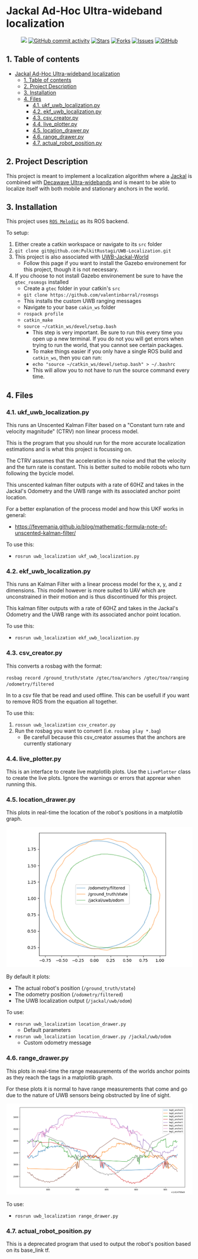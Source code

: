 # Jackal Ad-Hoc Ultra-wideband localization

<p align="center">
    <a href="https://github.com/AUVSL/UWB-Localization/graphs/contributors" alt="Contributors">
        <img src="https://img.shields.io/github/contributors/AUVSL/UWB-Localization" /></a>
    <a href="https://github.com/AUVSL/UWB-Localization/pulse" alt="Activity">
        <img alt="GitHub commit activity" src="https://img.shields.io/github/commit-activity/m/AUVSL/UWB-Localization"></a>
    <a href="https://github.com/AUVSL/UWB-Localization/stargazers">
        <img alt="Stars" src="https://img.shields.io/github/stars/AUVSL/UWB-Localization"></a>
    <a href="https://github.com/AUVSL/UWB-Localization/network/members">
        <img alt="Forks" src="https://img.shields.io/github/forks/AUVSL/UWB-Localization"></a>
    <a href="https://github.com/AUVSL/UWB-Localization/issues">
        <img alt="Issues" src="https://img.shields.io/github/issues/AUVSL/UWB-Localization"></a>
    <a href="./LICENSE" alt="Activity">
        <img alt="GitHub" src="https://img.shields.io/github/license/AUVSL/UWB-Localization"></a>
</p>

## 1. Table of contents

- [Jackal Ad-Hoc Ultra-wideband localization](#jackal-ad-hoc-ultra-wideband-localization)
  - [1. Table of contents](#1-table-of-contents)
  - [2. Project Description](#2-project-description)
  - [3. Installation](#3-installation)
  - [4. Files](#4-files)
    - [4.1. ukf_uwb_localization.py](#41-ukf_uwb_localizationpy)
    - [4.2. ekf_uwb_localization.py](#42-ekf_uwb_localizationpy)
    - [4.3. csv_creator.py](#43-csv_creatorpy)
    - [4.4. live_plotter.py](#44-live_plotterpy)
    - [4.5. location_drawer.py](#45-location_drawerpy)
    - [4.6. range_drawer.py](#46-range_drawerpy)
    - [4.7. actual_robot_position.py](#47-actual_robot_positionpy)

## 2. Project Description

This project is meant to implement a localization algorithm where a [Jackal](https://clearpathrobotics.com/jackal-small-unmanned-ground-vehicle/) is combined with [Decawave Ultra-widebands](https://www.decawave.com/product/mdek1001-deployment-kit/) and is meant to be able to localize itself with both mobile and stationary anchors in the world.

## 3. Installation

This project uses [`ROS Melodic`](http://wiki.ros.org/melodic) as its ROS backend.

To setup:

1. Either create a catkin workspace or navigate to its `src` folder
2. `git clone git@github.com:PulkitRustagi/UWB-Localization.git`
3. This project is also associated with [UWB-Jackal-World](https://github.com/AUVSL/UWB-Jackal-World)
   - Follow this page if you want to install the Gazebo environement for this project, though it is not necessary.
4. If you choose to not install Gazebo environement be sure to have the `gtec_rosmsgs` installed
    - Create a `gtec` folder in your catkin's `src`
    - `git clone https://github.com/valentinbarral/rosmsgs`
    - This installs the custom UWB ranging messages
    - Navigate to your base `cakin_ws` folder
    - `rospack profile`
    - `catkin_make`
    - `source ~/catkin_ws/devel/setup.bash`
      - This step is very important. Be sure to run this every time you open up a new terminal. If you do not you will get errors when trying to run the world, that you cannot see certain packages.
      -  To make things easier if you only have a single ROS build and  `catkin_ws`, then you can run: 
      - `echo "source ~/catkin_ws/devel/setup.bash" > ~/.bashrc`
      -  This will allow you to not have to run the source command every time.

## 4. Files

### 4.1. ukf_uwb_localization.py

This runs an Unscented Kalman Filter based on a "Constant turn rate and velocity magnitude" (CTRV) non linear process model. 

This is the program that you should run for the more accurate localization estimations and is what this project is focussing on.

The CTRV assumes that the acceleration is the noise and that the velocity and the turn rate is constant. This is better suited to mobile robots who turn following the bycicle model.

This unscented kalman filter outputs with a rate of 60HZ and takes in the Jackal's Odometry and the UWB range with its associated anchor point location.

For a better explanation of the process model and how this UKF works in general:
- https://fevemania.github.io/blog/mathematic-formula-note-of-unscented-kalman-filter/

To use this:

- `rosrun uwb_localization ukf_uwb_localization.py`


### 4.2. ekf_uwb_localization.py

This runs an Kalman Filter with a linear process model for the x, y, and z dimensions. This model however is more suited to UAV which are unconstrained in their motion and is thus discontinued for this project.

This kalman filter outputs with a rate of 60HZ and takes in the Jackal's Odometry and the UWB range with its associated anchor point location.

To use this:

- `rosrun uwb_localization ekf_uwb_localization.py`

### 4.3. csv_creator.py

This converts a rosbag with the format: 

`rosbag record /ground_truth/state /gtec/toa/anchors /gtec/toa/ranging /odometry/filtered`

In to a csv file that be read and used offline. This can be usefull if you want to remove ROS from the equation all together. 

To use this:

1. `rossun uwb_localization csv_creator.py`
2. Run the rosbag you want to convert (i.e. `rosbag play *.bag`)
   - Be carefull because this csv_creator assumes that the anchors are currently stationary 

### 4.4. live_plotter.py

This is an interface to create live matplotlib plots. Use the `LivePlotter` class to create the live plots.
Ignore the warnings or errors that apprear when running this.

### 4.5. location_drawer.py

This plots in real-time the location of the robot's positions in a matplotlib graph.

![Location Plotter Example](images/location_drawer.png)

By default it plots:
- The actual robot's position (`/ground_truth/state`)
- The odometry position (`/odometry/filtered`)
- The UWB localization output (`/jackal/uwb/odom`) 

To use:
- `rosrun uwb_localization location_drawer.py`
  - Default parameters
- `rosrun uwb_localization location_drawer.py /jackal/uwb/odom`
  - Custom odometry message


### 4.6. range_drawer.py

This plots in real-time the range measurements of the worlds anchor points as they reach the tags in a matplotlib graph.

For these plots it is normal to have range measurements that come and go due to the nature of UWB sensors being obstructed by line of sight.

![Range Plotter Example](images/range_drawer.png)

To use:
- `rosrun uwb_localization range_drawer.py`

### 4.7. actual_robot_position.py

This is a deprecated program that used to output the robot's position based on its base_link tf.

